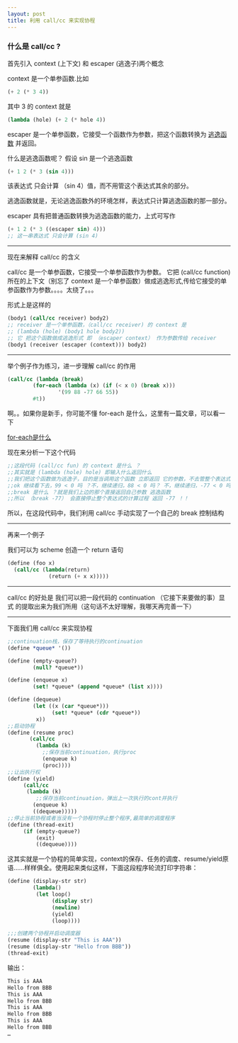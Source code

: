 ```yaml
---
layout: post
title: 利用 call/cc 来实现协程
---
```


### 什么是 call/cc ?

首先引入 context (上下文) 和 escaper (逃逸子)两个概念

context 是一个单参函数.比如

``` scheme
(+ 2 (* 3 4))
```

其中 3 的 context 就是

```scheme
(lambda (hole) (+ 2 (* hole 4))
```

escaper 是一个单参函数，它接受一个函数作为参数，把这个函数转换为 <u>逃逸函数</u> 并返回。

什么是逃逸函数呢？ 
假设 sin 是一个逃逸函数               

```scheme
(+ 1 2 (* 3 (sin 4)))
```

该表达式 只会计算 （sin 4）值，而不用管这个表达式其余的部分。

逃逸函数就是，无论逃逸函数外的环境怎样，表达式只计算逃逸函数的那一部分。

escaper 具有把普通函数转换为逃逸函数的能力，上式可写作

``` scheme
(+ 1 2 (* 3 ((escaper sin) 4)))
;; 这一串表达式 只会计算 (sin 4)
```

---

现在来解释 call/cc 的含义

call/cc 是一个单参函数，它接受一个单参函数作为参数。
它把 (call/cc function) 所在的上下文（别忘了 context 是一个单参函数）做成逃逸形式,传给它接受的单参函数作为参数。。。。太绕了。。。

形式上是这样的

``` scheme
(body1 (call/cc receiver) body2)
;; receiver 是一个单参函数，（call/cc receiver) 的 context 是 
;; (lambda (hole) (body1 hole body2))
;; 它 把这个函数做成逃逸形式 即 （escaper context） 作为参数传给 receiver
(body1 (receiver (escaper (context))) body2)
```

---

举个例子作为练习，进一步理解 call/cc 的作用

``` scheme
(call/cc (lambda (break)
        (for-each (lambda (x) (if (< x 0) (break x)))
                '(99 88 -77 66 55))
        #t))
```

啊。。如果你是新手，你可能不懂 for-each 是什么，这里有一篇文章，可以看一下

[for-each是什么](https://blog.csdn.net/keyboardOTA/article/details/39910043)

现在来分析一下这个代码

``` scheme
;;这段代码 (call/cc fun) 的 context 是什么 ？
;;其实就是 (lambda (hole) hole) 即输入什么返回什么
;;我们把这个函数做为逃逸子，目的是当调用这个函数 立即返回 它的参数，不去管整个表达式
;;ok 继续看下去，99 < 0 吗 ？不，继续递归，88 < 0 吗？ 不，继续递归，-77 < 0 吗？ 是的 调用（break -77）
;;break 是什么 ？就是我们上边的那个直接返回自己参数 逃逸函数 
;;所以 （break -77） 会直接停止整个表达式的计算过程 返回 -77 ！！
```

所以，在这段代码中，我们利用 call/cc 手动实现了一个自己的 break 控制结构

---

再来一个例子

我们可以为 scheme 创造一个 return 语句

``` scheme
(define (foo x)
  (call/cc (lambda(return)
             (return (+ x x)))))
```

---

call/cc 的好处是 我们可以把一段代码的 continuation （它接下来要做的事）显式 的提取出来为我们所用（这句话不太好理解，我哪天再完善一下）

---

下面我们用 call/cc 来实现协程

```scheme
;;continuation栈，保存了等待执行的continuation
(define *queue* '())

(define (empty-queue?)
        (null? *queue*))

(define (enqueue x)
        (set! *queue* (append *queue* (list x))))

(define (dequeue)
        (let ((x (car *queue*)))
              (set! *queue* (cdr *queue*))
         x))
;;启动协程
(define (resume proc)
       (call/cc
         (lambda (k)
           ;;保存当前continuation，执行proc
           (enqueue k)
           (proc))))
;;让出执行权
(define (yield)
     (call/cc
      (lambda (k)
         ;;保存当前continuation，弹出上一次执行的cont并执行
        (enqueue k)
        ((dequeue)))))
;;停止当前协程或者当没有一个协程时停止整个程序,最简单的调度程序
(define (thread-exit)
     (if (empty-queue?)
         (exit)
         ((dequeue))))
```

 这其实就是一个协程的简单实现，context的保存、任务的调度、resume/yield原语……样样俱全。使用起来类似这样，下面这段程序轮流打印字符串：

```scheme
(define (display-str str)
        (lambda()
         (let loop()
              (display str)
              (newline)
              (yield)
              (loop))))

;;;创建两个协程并启动调度器
(resume (display-str "This is AAA"))
(resume (display-str "Hello from BBB"))
(thread-exit)
```

输出：

```scheme
This is AAA
Hello from BBB
This is AAA
Hello from BBB
This is AAA
Hello from BBB
This is AAA
Hello from BBB
…
```


